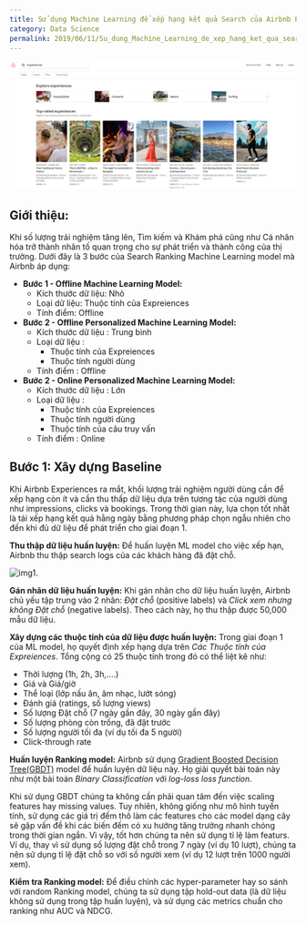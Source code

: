 ```yaml
---
title: Sử dụng Machine Learning để xếp hạng kết quả Search của Airbnb Experiences
category: Data Science
permalink: 2019/06/11/Su_dung_Machine_Learning_de_xep_hang_ket_qua_search_cua_Airbnb_Experiences
---
```

![img](https://raw.githubusercontent.com/lhduc94/My-blog/master/_posts/images_2019-06-11-Su-dung-Machine-learning-Xep-hang-ket-qua-Search-cua-Aribnb/img2.PNG)
## Giới thiệu:

Khi số lượng trải nghiệm tăng lên, Tìm kiếm và Khám phá cũng như Cá nhân hóa trở thành nhân tố quan trọng cho sự phát triển và thành công của thị trường. Dưới đây là 3 bước của Search Ranking Machine Learning model mà Airbnb áp dụng:
* __Bước 1 - Offline Machine Learning Model:__
    * Kích thước dữ liệu: Nhỏ
    * Loại dữ liệu: Thuộc tính của Expreiences
    * Tính điểm: Offline
* __Bước 2 - Offline Personalized Machine Learning Model:__
    * Kích thước dữ liệu : Trung bình
    * Loại dữ liệu : 
        * Thuộc tính của Expreiences
        * Thuộc tính người dùng
    * Tính điểm :  Offline
* __Bước 2 - Online Personalized Machine Learning Model:__
    * Kích thước dữ liệu : Lớn
    * Loại dữ liệu : 
        * Thuộc tính của Expreiences
        * Thuộc tính người dùng
        * Thuộc tính của câu truy vấn
    * Tính điểm :  Online

## Bước 1: Xây dựng Baseline

Khi Airbnb Experiences ra mắt, khối lượng trải nghiệm người dùng cần để xếp hạng còn ít và cần thu thấp dữ liệu dựa trên tương tác của người dùng như impressions, clicks và bookings. Trong thời gian này, lựa chọn tốt nhất là tái xếp hạng kết quả hằng ngày bằng phương pháp chọn ngẫu nhiên cho đến khi đủ dữ liệu để phát triển cho giai đoạn 1. 

__Thu thập dữ liệu huấn luyện:__ Để huấn luyện ML model cho việc xếp hạn, Airbnb thu thập search logs của các khách hàng đã đặt chỗ.

![img1](https://cdn-images-1.medium.com/max/1200/1*6oFrH49leqhJR2fd2wRHpQ.png). 


__Gán nhãn dữ liệu huấn luyện:__ Khi gán nhãn cho dữ liệu huấn luyện, Airbnb chủ yếu tập trung vào 2 nhãn: *Đặt chỗ* (positive labels) và *Click xem nhưng không Đặt chỗ* (negative labels). Theo cách này, họ thu thập được 50,000 mẫu dữ liệu. 

__Xây dựng các thuộc tính của dữ liệu được huấn luyện:__ Trong giai đoạn 1 của ML model, họ quyết định xếp hạng dựa trên *Các Thuộc tính của Expreiences*. Tổng cộng có 25 thuộc tính trong đó có thể liệt kê như:
* Thời lượng (1h, 2h, 3h,....)
* Giá và Giá/giờ
* Thể loại (lớp nấu ăn, âm nhạc, lướt sóng)
* Đánh giá (ratings, số lượng views)
* Số lượng Đặt chỗ (7 ngày gần đây, 30 ngày gần đây)
* Số lượng phòng còn trống, đã đặt trước
* Số lượng người tối đa (ví dụ tối đa 5 người)
* Click-through rate

__Huấn luyện Ranking model:__ Airbnb sử dụng [Gradient Boosted Decision Tree(GBDT)](https://github.com/yarny/gbdt) model để huấn luyện dữ liệu này. Họ giải quyết bài toán này như một bài toán *Binary Classification* với *log-loss loss function*. 

Khi sử dụng GBDT chúng ta không cần phải quan tâm đến việc scaling features hay missing values. Tuy nhiên, không giống như mô hình tuyến tính, sử dụng các giá trị đếm thô làm các features cho các model dạng cây sẽ gặp vấn đề khi các biến đếm có xu hướng tăng trưởng nhanh chóng trong thời gian ngắn. Vì vậy, tốt hơn chúng ta nên sử dụng tỉ lệ làm featurs. Ví dụ, thay vì sử dụng số lượng đặt chỗ trong 7 ngày (ví dụ 10 lượt), chúng ta nên sử dụng tỉ lệ đặt chỗ so với số người xem (ví dụ 12 lượt trên 1000 người xem). 

__Kiểm tra Ranking model:__ Để điều chỉnh các hyper-parameter hay so sánh với random Ranking model, chúng ta sử dụng tập hold-out data (là dữ liệu không sử dụng trong tập huấn luyện), và sử dụng các metrics chuẩn cho ranking như AUC và NDCG. 
